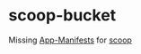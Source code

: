 # scoop-bucket
Missing [App-Manifests](https://github.com/lukesampson/scoop/wiki/App-Manifests) for [scoop](https://github.com/lukesampson/scoop)